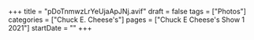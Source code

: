 +++
title = "pDoTnmwzLrYeUjaApJNj.avif"
draft = false
tags = ["Photos"]
categories = ["Chuck E. Cheese's"]
pages = ["Chuck E Cheese's Show 1 2021"]
startDate = ""
+++
